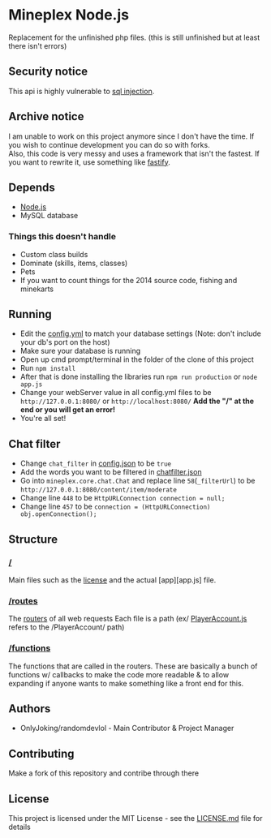 # Mineplex Node.js
Replacement for the unfinished php files. (this is still unfinished but at least there isn't errors)

## Security notice
This api is highly vulnerable to [sql injection](https://en.wikipedia.org/wiki/SQL_injection).

## Archive notice
I am unable to work on this project anymore since I don't have the time. If you wish to continue development you can do so with forks.
<br />
Also, this code is very messy and uses a framework that isn't the fastest. If you want to rewrite it, use something like [fastify](github.com/fastify/fastify).

## Depends
* [Node.js](https://nodejs.org)
* MySQL database

### Things this doesn't handle
* Custom class builds
* Dominate (skills, items, classes)
* Pets
* If you want to count things for the 2014 source code, fishing and minekarts

## Running
* Edit the [config.yml](config.json) to match your database settings (Note: don't include your db's port on the host)
* Make sure your database is running
* Open up cmd prompt/terminal in the folder of the clone of this project
* Run ```npm install```
* After that is done installing the libraries run ```npm run production``` or ```node app.js```
* Change your webServer value in all config.yml files to be ```http://127.0.0.1:8080/``` or ```http://localhost:8080/``` **Add the "/" at the end or you will get an error!**
* You're all set!

## Chat filter
* Change ```chat_filter``` in [config.json](config.json) to be ```true```
* Add the words you want to be filtered in [chatfilter.json](chatfilter.json)
* Go into `mineplex.core.chat.Chat` and replace line ```58```(```_filterUrl```) to be `http://127.0.0.1:8080/content/item/moderate`
* Change line ```448``` to be ```HttpURLConnection connection = null;```
* Change line ```457``` to be ```connection = (HttpURLConnection) obj.openConnection();```

## Structure
### [/](/)
Main files such as the [license](LICENSE.md) and the actual [app][app.js] file.

### [/routes](/routes)
The [routers](https://expressjs.com/en/api.html#router) of all web requests Each file is a path (ex/ [PlayerAccount.js](/routes/PlayerAccount.js) refers to the /PlayerAccount/ path)

### [/functions](/functions)
The functions that are called in the routers. These are basically a bunch of functions w/ callbacks to make the code more readable & to allow expanding if anyone wants to make something like a front end for this.

## Authors
* OnlyJoking/randomdevlol - Main Contributor & Project Manager

## Contributing
Make a fork of this repository and contribe through there

## License
This project is licensed under the MIT License - see the [LICENSE.md](LICENSE.md) file for details
